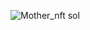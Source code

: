 
![Mother_nft sol](https://github.com/DivyaSehgal2020/baby/assets/120652766/3c1261f2-47c5-43c4-926b-18c03c29380b)
